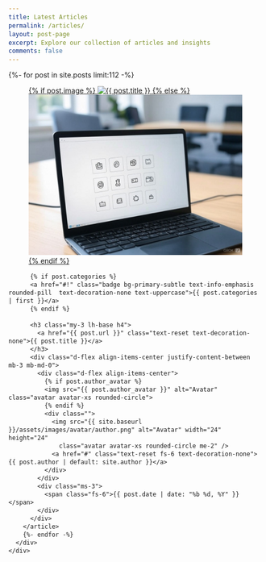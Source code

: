 ```yaml
---
title: Latest Articles
permalink: /articles/
layout: post-page
excerpt: Explore our collection of articles and insights
comments: false
---
```

<section>
  <div class="container">
    <!-- Blog Cards -->
    <div class="table-responsive-lg">
      <div class="row g-5 flex-nowrap pb-4 pb-lg-0 me-5 me-lg-0">
        {%- for post in site.posts limit:112 -%}
        <article class="col-lg-4 col-md-6 col-12" data-cue="slideInUp" data-delay="250">
          <figure class="mb-4 zoom-img">
            <a href="{{ post.url }}">
              {% if post.image %}
              <img src="{{ post.image }}" alt="{{ post.title }}" class="img-fluid rounded-3">
              {% else %}
              <img src="/assets/images/posts/default-post.jpg" alt="{{ post.title }}" class="img-fluid rounded-3">
              {% endif %}
            </a>
          </figure>

          {% if post.categories %}
          <a href="#!" class="badge bg-primary-subtle text-info-emphasis rounded-pill  text-decoration-none text-uppercase">{{ post.categories | first }}</a>
          {% endif %}
          
          <h3 class="my-3 lh-base h4">
            <a href="{{ post.url }}" class="text-reset text-decoration-none">{{ post.title }}</a>
          </h3>
          <div class="d-flex align-items-center justify-content-between mb-3 mb-md-0">
            <div class="d-flex align-items-center">
              {% if post.author_avatar %}
              <img src="{{ post.author_avatar }}" alt="Avatar" class="avatar avatar-xs rounded-circle">
              {% endif %}
              <div class="">
                <img src="{{ site.baseurl }}/assets/images/avatar/author.png" alt="Avatar" width="24" height="24"
                  class="avatar avatar-xs rounded-circle me-2" />
                <a href="#" class="text-reset fs-6 text-decoration-none">{{ post.author | default: site.author }}</a>
              </div>
            </div>
            <div class="ms-3">
              <span class="fs-6">{{ post.date | date: "%b %d, %Y" }}</span>
            </div>
          </div>
        </article>
        {%- endfor -%}
      </div>
    </div>
  </div>
</section>